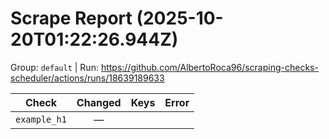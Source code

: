 # Scrape Report (2025-10-20T01:22:26.944Z)

Group: `default`  |  Run: https://github.com/AlbertoRoca96/scraping-checks-scheduler/actions/runs/18639189633

| Check | Changed | Keys | Error |
|---|:---:|:--|:--|
| `example_h1` | — |  |  |
